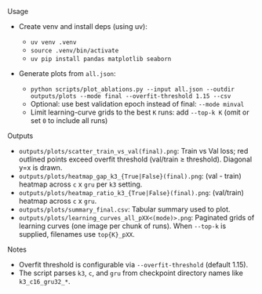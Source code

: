 Usage

- Create venv and install deps (using uv):
  - `uv venv .venv`
  - `source .venv/bin/activate`
  - `uv pip install pandas matplotlib seaborn`

- Generate plots from `all.json`:
  - `python scripts/plot_ablations.py --input all.json --outdir outputs/plots --mode final --overfit-threshold 1.15 --csv`
  - Optional: use best validation epoch instead of final: `--mode minval`
  - Limit learning-curve grids to the best `K` runs: add `--top-k K` (omit or set `0` to include all runs)

Outputs

- `outputs/plots/scatter_train_vs_val(final).png`: Train vs Val loss; red outlined points exceed overfit threshold (val/train ≥ threshold). Diagonal y=x is drawn.
- `outputs/plots/heatmap_gap_k3_{True|False}(final).png`: (val - train) heatmap across `c` x `gru` per `k3` setting.
- `outputs/plots/heatmap_ratio_k3_{True|False}(final).png`: (val/train) heatmap across `c` x `gru`.
- `outputs/plots/summary_final.csv`: Tabular summary used to plot.
- `outputs/plots/learning_curves_all_pXX<(mode)>.png`: Paginated grids of learning curves (one image per chunk of runs). When `--top-k` is supplied, filenames use `top{K}_pXX`.

Notes

- Overfit threshold is configurable via `--overfit-threshold` (default 1.15).
- The script parses `k3`, `c`, and `gru` from checkpoint directory names like `k3_c16_gru32_*`.
